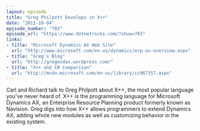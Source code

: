 ```yaml
---
layout: episode
title: "Greg Philpott Develops in X++"
date: "2011-10-04"
episode_number: "703"
episode_url: "https://www.dotnetrocks.com/?show=703"
links:
- title: "Microsoft Dynamics AX Web Site"
  url: "http://www.microsoft.com/en-us/dynamics/erp-ax-overview.aspx"
- title: "Greg's Blog"
  url: "http://gregondax.wordpress.com/"
- title: "X++ and C# Comparison"
  url: "http://msdn.microsoft.com/en-us/library/cc967357.aspx"
---
```


Carl and Richard talk to Greg Philpott about X++, the most popular language you've never heard of. X++ is the programming language for Microsoft Dynamics AX, an Enterprise Resource Planning product formerly known as Navision. Greg digs into how X++ allows programmers to extend Dynamics AX, adding whole new modules as well as customizing behavior in the existing system.
